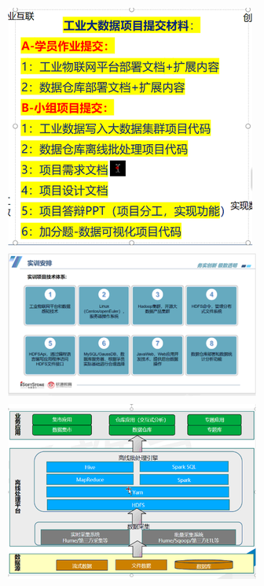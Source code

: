 ![提交材料](assets/Pasted%20image%2020240701092433.png)


![架构](assets/Pasted%20image%2020240701094107.png)

![](assets/Pasted%20image%2020240701102736.png)


